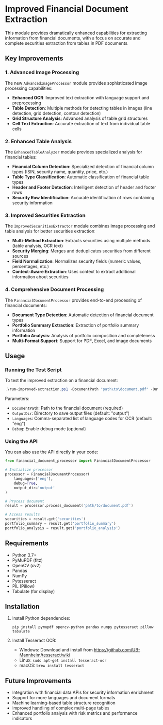 # Improved Financial Document Extraction

This module provides dramatically enhanced capabilities for extracting information from financial documents, with a focus on accurate and complete securities extraction from tables in PDF documents.

## Key Improvements

### 1. Advanced Image Processing

The new `AdvancedImageProcessor` module provides sophisticated image processing capabilities:

- **Enhanced OCR**: Improved text extraction with language support and preprocessing
- **Table Detection**: Multiple methods for detecting tables in images (line detection, grid detection, contour detection)
- **Grid Structure Analysis**: Advanced analysis of table grid structures
- **Cell Text Extraction**: Accurate extraction of text from individual table cells

### 2. Enhanced Table Analysis

The `EnhancedTableAnalyzer` module provides specialized analysis for financial tables:

- **Financial Column Detection**: Specialized detection of financial column types (ISIN, security name, quantity, price, etc.)
- **Table Type Classification**: Automatic classification of financial table types
- **Header and Footer Detection**: Intelligent detection of header and footer rows
- **Security Row Identification**: Accurate identification of rows containing security information

### 3. Improved Securities Extraction

The `ImprovedSecuritiesExtractor` module combines image processing and table analysis for better securities extraction:

- **Multi-Method Extraction**: Extracts securities using multiple methods (table analysis, OCR text)
- **Security Merging**: Merges and deduplicates securities from different sources
- **Field Normalization**: Normalizes security fields (numeric values, percentages, etc.)
- **Context-Aware Extraction**: Uses context to extract additional information about securities

### 4. Comprehensive Document Processing

The `FinancialDocumentProcessor` provides end-to-end processing of financial documents:

- **Document Type Detection**: Automatic detection of financial document types
- **Portfolio Summary Extraction**: Extraction of portfolio summary information
- **Portfolio Analysis**: Analysis of portfolio composition and completeness
- **Multi-Format Support**: Support for PDF, Excel, and image documents

## Usage

### Running the Test Script

To test the improved extraction on a financial document:

```powershell
.\run-improved-extraction.ps1 -DocumentPath "path\to\document.pdf" -OutputDir "output" -Languages "eng" -Debug
```

Parameters:
- `DocumentPath`: Path to the financial document (required)
- `OutputDir`: Directory to save output files (default: "output")
- `Languages`: Comma-separated list of language codes for OCR (default: "eng")
- `Debug`: Enable debug mode (optional)

### Using the API

You can also use the API directly in your code:

```python
from financial_document_processor import FinancialDocumentProcessor

# Initialize processor
processor = FinancialDocumentProcessor(
    languages=['eng'],
    debug=True,
    output_dir='output'
)

# Process document
result = processor.process_document('path/to/document.pdf')

# Access results
securities = result.get('securities')
portfolio_summary = result.get('portfolio_summary')
portfolio_analysis = result.get('portfolio_analysis')
```

## Requirements

- Python 3.7+
- PyMuPDF (fitz)
- OpenCV (cv2)
- Pandas
- NumPy
- Pytesseract
- PIL (Pillow)
- Tabulate (for display)

## Installation

1. Install Python dependencies:
   ```
   pip install pymupdf opencv-python pandas numpy pytesseract pillow tabulate
   ```

2. Install Tesseract OCR:
   - Windows: Download and install from https://github.com/UB-Mannheim/tesseract/wiki
   - Linux: `sudo apt-get install tesseract-ocr`
   - macOS: `brew install tesseract`

## Future Improvements

- Integration with financial data APIs for security information enrichment
- Support for more languages and document formats
- Machine learning-based table structure recognition
- Improved handling of complex multi-page tables
- Enhanced portfolio analysis with risk metrics and performance indicators
